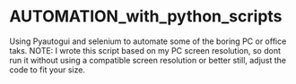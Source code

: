 # AUTOMATION_with_python_scripts
Using Pyautogui and selenium to automate some of the boring PC or office taks.
NOTE: I wrote this script based on my PC screen resolution, so dont run it without using a compatible screen resolution or better still, adjust the code to fit your size.

